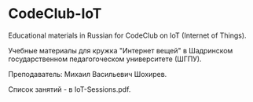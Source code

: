 # CodeClub-IoT
Educational materials in Russian for CodeClub on IoT (Internet of Things).

Учебные материалы для кружка "Интернет вещей" в Шадринском государственном педагогоческом университете (ШГПУ).

Преподаватель: Михаил Васильевич Шохирев.

Список занятий - в IoT-Sessions.pdf.
